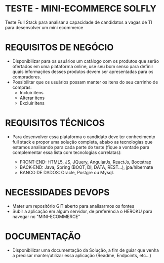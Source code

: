 # TESTE - MINI-ECOMMERCE SOLFLY
Teste Full Stack para analisar a capacidade de candidatos a vagas de TI para desenvolver um mini ecommerce

# REQUISITOS DE NEGÓCIO
- Disponibilizar para os usuários um catálogo com os produtos que serão ofertados em uma plataforma online, use seu bom senso para definir quais informações desses produtos devem ser apresentadas para os compradores.
- Possibilitar que os usuários possam manter os itens do seu carrinho de compras:
	- Incluir itens 
	- Alterar itens
	- Excluir itens
  
# REQUISITOS TÉCNICOS
- Para desenvolver essa plataforma o candidato deve ter conhecimento full stack e propor uma solução completa, abaixo as tecnologias que estamos analisando para cada parte do teste (fique a vontade para complementar essa lista com tecnologias correlatas):

  - FRONT-END: HTML5, JS, JQuery, AngularJs, ReactJs, Bootstrap
  - BACK-END: Java, Spring (BOOT, DI, DATA, REST...), jpa/hibernate
  - BANCO DE DADOS: Oracle, Postgre ou Mysql.

# NECESSIDADES DEVOPS
- Mater um repositório GIT aberto para analisarmos os fontes
- Subir a aplicação em algum servidor, de preferência o HEROKU para navegar no "MINI-ECOMMERCE"

# DOCUMENTAÇÃO
- Disponibilizar uma documentação da Solução, a fim de guiar que venha a precisar manter/utilizar essa aplicação (Readme, Endpoints, etc...)
